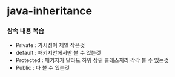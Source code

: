 # java-inheritance

### 상속 내용 복습
- Private : 가시성이 제일 작은것
- default : 패키지안에서만 볼 수 있는것
- Protected : 패키지가 달라도 하위 상위 클래스끼리 각각 볼 수 있는것
- Public : 다 볼 수 있는것 
